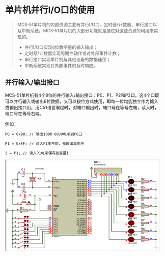 # 单片机并行I/O口的使用

> MCS-51单片机的内部资源主要有并行I/O口、定时器/计数器、串行接口以及中断系统。MCS-51单片机的大部分功能就是通过对这些资源的利用来实现的。
>
> - 并行I/O口实现8位数字量的输入输出；
> - 定时器/计数器实现周期性动作或对外部事件计数；
> - 串行接口实现单片机与其他设备的数据通信；
> - 中断系统实现对外部事件的及时响应。

## 并行输入/输出接口

MCS-51单片机有4个8位的并行输入/输出接口：P0、P1、P2和P3口。这4个口既可以并行输入或输出8位数据，又可以按位方式使用，即每一位均能独立作为输入或输出接口用。用C51语言编程时，对端口输出时，端口号在等号左端，读入时，端口号在等号右端。

例如：

`P0 = 0x80; // 输出1000 0000电平到P0口`

`P1 = 0xFF; // 读入P1电平前，先输出高电平`

`i = P1; // 读入P1电平保存到变量i`


![image](./src/6_img_io.png)

